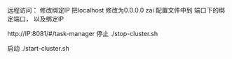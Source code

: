远程访问：
修改绑定IP 把localhost 修改为0.0.0.0
zai 配置文件中到 端口下的绑定端口， 以及绑定IP

http://IP:8081/#/task-manager
停止
./stop-cluster.sh

启动
./start-cluster.sh